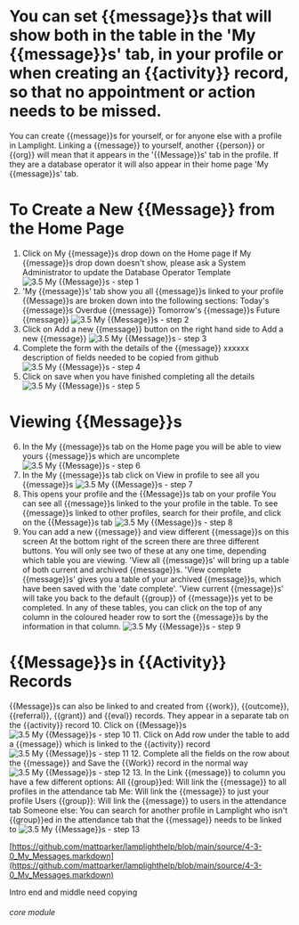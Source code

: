 # You can set {{message}}s that will show both in the table in the &#039;My {{message}}s&#039; tab, in your profile or when creating an {{activity}} record, so that no appointment or action needs to be missed.

You can create {{message}}s for yourself, or for anyone else with a profile in Lamplight. Linking a {{message}} to yourself, another {{person}} or {{org}} will mean that it appears in the &#039;{{Message}}s&#039; tab in the profile. If they are a database operator it will also appear in their home page &#039;My {{message}}s&#039; tab.

# To Create a New {{Message}} from the Home Page
1. Click on My {{message}}s drop down on the Home page
If My {{message}}s drop down doesn&#039;t show, please ask a System Administrator to update the Database Operator Template
![3.5 My {{Message}}s - step 1](3.5_My_Tasks_im_1.png)
2. &#039;My {{message}}s&#039; tab show you all {{message}}s linked to your profile
{{Message}}s are broken down into the following sections:
Today&#039;s {{message}}s
Overdue {{message}}
Tomorrow&#039;s {{message}}s
Future {{message}}
![3.5 My {{Message}}s - step 2](3.5_My_Tasks_im_2.png)
3. Click on Add a new {{message}} button on the right hand side to Add a new {{message}}
![3.5 My {{Message}}s - step 3](3.5_My_Tasks_im_3.png)
4. Complete the form with the details of the {{message}}
xxxxxx description of fields needed to be copied from github
![3.5 My {{Message}}s - step 4](3.5_My_Tasks_im_4.png)
5. Click on save when you have finished completing all the details
![3.5 My {{Message}}s - step 5](3.5_My_Tasks_im_5.png)
# Viewing {{Message}}s
6. In the My {{message}}s tab on the Home page you will be able to view yours {{message}}s which are uncomplete
![3.5 My {{Message}}s - step 6](3.5_My_Tasks_im_6.png)
7. In the My {{message}}s tab click on View in profile to see all you {{message}}s
![3.5 My {{Message}}s - step 7](3.5_My_Tasks_im_7.png)
8. This opens your profile and the {{Message}}s tab on your profile
You can see all {{message}}s linked to the your profile in the table.
To see {{message}}s linked to other profiles, search for their profile, and click on the {{Message}}s tab
![3.5 My {{Message}}s - step 8](3.5_My_Tasks_im_8.png)
9. You can add a new {{message}} and view different {{message}}s on this screen
At the bottom right of the screen there are three different buttons. You will only see two of these at any one time, depending which table you are viewing.
&#039;View all {{message}}s&#039; will bring up a table of both current and archived {{message}}s.
&#039;View complete {{message}}s&#039; gives you a table of your archived {{message}}s, which have been saved with the &#039;date complete&#039;.
&#039;View current {{message}}s&#039; will take you back to the default {{group}} of {{message}}s yet to be completed.
In any of these tables, you can click on the top of any column in the coloured header row to sort the {{message}}s by the information in that column.
![3.5 My {{Message}}s - step 9](3.5_My_Tasks_im_9.png)
# {{Message}}s in {{Activity}} Records
{{Message}}s can also be linked to and created from {{work}}, {{outcome}}, {{referral}}, {{grant}} and {{eval}} records. They appear in a separate tab on the {{activity}} record
10. Click on {{Message}}s
![3.5 My {{Message}}s - step 10](3.5_My_Tasks_im_10.png)
11. Click on Add row under the table to add a {{message}} which is linked to the {{activity}} record
![3.5 My {{Message}}s - step 11](3.5_My_Tasks_im_11.png)
12. Complete all the fields on the row about the {{message}} and Save the {{Work}} record in the normal way
![3.5 My {{Message}}s - step 12](3.5_My_Tasks_im_12.png)
13. In the Link {{message}} to column you have a few different options:
All {{group}}ed: Will link the {{message}} to all profiles in the attendance tab
Me: Will link the {{message}} to just your profile
Users {{group}}: Will link the {{message}} to users in the attendance tab
Someone else: You can search for another profile in Lamplight who isn&#039;t {{group}}ed in the attendance tab that the {{message}} needs to be linked to
![3.5 My {{Message}}s - step 13](3.5_My_Tasks_im_13.png)

[https://github.com/mattparker/lamplighthelp/blob/main/source/4-3-0_My_Messages.markdown](https://github.com/mattparker/lamplighthelp/blob/main/source/4-3-0_My_Messages.markdown)

Intro end and middle need copying

###### core module
